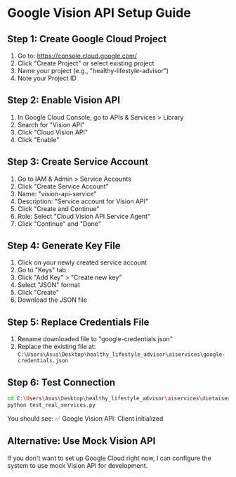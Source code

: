 # Google Vision API Setup Guide

## Step 1: Create Google Cloud Project
1. Go to: https://console.cloud.google.com/
2. Click "Create Project" or select existing project
3. Name your project (e.g., "healthy-lifestyle-advisor")
4. Note your Project ID

## Step 2: Enable Vision API
1. In Google Cloud Console, go to APIs & Services > Library
2. Search for "Vision API"
3. Click "Cloud Vision API"
4. Click "Enable"

## Step 3: Create Service Account
1. Go to IAM & Admin > Service Accounts
2. Click "Create Service Account"
3. Name: "vision-api-service"
4. Description: "Service account for Vision API"
5. Click "Create and Continue"
6. Role: Select "Cloud Vision API Service Agent"
7. Click "Continue" and "Done"

## Step 4: Generate Key File
1. Click on your newly created service account
2. Go to "Keys" tab
3. Click "Add Key" > "Create new key"
4. Select "JSON" format
5. Click "Create"
6. Download the JSON file

## Step 5: Replace Credentials File
1. Rename downloaded file to "google-credentials.json"
2. Replace the existing file at:
   `C:\Users\Asus\Desktop\healthy_lifestyle_advisor\aiservices\google-credentials.json`

## Step 6: Test Connection
```bash
cd C:\Users\Asus\Desktop\healthy_lifestyle_advisor\aiservices\dietaiservices
python test_real_services.py
```

You should see: ✅ Google Vision API: Client initialized

## Alternative: Use Mock Vision API
If you don't want to set up Google Cloud right now, I can configure the system to use mock Vision API for development.